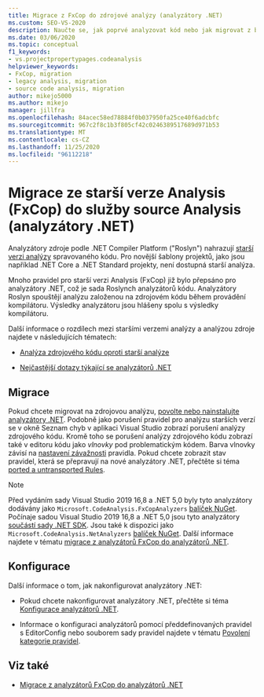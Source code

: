 ```yaml
---
title: Migrace z FxCop do zdrojové analýzy (analyzátory .NET)
ms.custom: SEO-VS-2020
description: Naučte se, jak poprvé analyzovat kód nebo jak migrovat z binární analýzy (FxCop) na nový způsob analýzy spravovaného kódu pomocí analýzy zdrojů (analyzátory .NET).
ms.date: 03/06/2020
ms.topic: conceptual
f1_keywords:
- vs.projectpropertypages.codeanalysis
helpviewer_keywords:
- FxCop, migration
- legacy analysis, migration
- source code analysis, migration
author: mikejo5000
ms.author: mikejo
manager: jillfra
ms.openlocfilehash: 84acec58ed78884f0b037950fa25ce40f6adcbfc
ms.sourcegitcommit: 967c2f8c1b3f805cf42c0246389517689d971b53
ms.translationtype: MT
ms.contentlocale: cs-CZ
ms.lasthandoff: 11/25/2020
ms.locfileid: "96112218"
---
```

# <a name="migrate-from-legacy-analysis-fxcop-to-source-analysis-net-analyzers"></a>Migrace ze starší verze Analysis (FxCop) do služby source Analysis (analyzátory .NET)

Analyzátory zdroje podle .NET Compiler Platform ("Roslyn") nahrazují [starší verzi analýzy](../code-quality/code-analysis-for-managed-code-overview.md) spravovaného kódu. Pro novější šablony projektů, jako jsou například .NET Core a .NET Standard projekty, není dostupná starší analýza.

Mnoho pravidel pro starší verzi Analysis (FxCop) již bylo přepsáno pro analyzátory .NET, což je sada Roslynch analyzátorů kódu. Analyzátory Roslyn spouštějí analýzu založenou na zdrojovém kódu během provádění kompilátoru. Výsledky analyzátoru jsou hlášeny spolu s výsledky kompilátoru.

Další informace o rozdílech mezi staršími verzemi analýzy a analýzou zdroje najdete v následujících tématech:

- [Analýza zdrojového kódu oproti starší analýze](../code-quality/net-analyzers-faq.md#whats-the-difference-between-legacy-fxcop-and-net-analyzers)

- [Nejčastější dotazy týkající se analyzátorů .NET](../code-quality/net-analyzers-faq.md)

## <a name="migration"></a>Migrace

Pokud chcete migrovat na zdrojovou analýzu, [povolte nebo nainstalujte analyzátory .NET](install-net-analyzers.md). Podobně jako porušení pravidel pro analýzu starších verzí se v okně Seznam chyb v aplikaci Visual Studio zobrazí porušení analýzy zdrojového kódu. Kromě toho se porušení analýzy zdrojového kódu zobrazí také v editoru kódu jako *vlnovky* pod problematickým kódem. Barva vlnovky závisí na [nastavení závažnosti](../code-quality/use-roslyn-analyzers.md#configure-severity-levels) pravidla. Pokud chcete zobrazit stav pravidel, která se přepravují na nové analyzátory .NET, přečtěte si téma [ported a untransported Rules](../code-quality/fxcop-rule-port-status.md).

> [!NOTE]
> Před vydáním sady Visual Studio 2019 16,8 a .NET 5,0 byly tyto analyzátory dodávány jako `Microsoft.CodeAnalysis.FxCopAnalyzers` [balíček NuGet](https://www.nuget.org/packages/Microsoft.CodeAnalysis.FxCopAnalyzers). Počínaje sadou Visual Studio 2019 16,8 a .NET 5,0 jsou tyto analyzátory [součástí sady .NET SDK](/dotnet/fundamentals/code-analysis/overview). Jsou také k dispozici jako `Microsoft.CodeAnalysis.NetAnalyzers` [balíček NuGet](https://www.nuget.org/packages/Microsoft.CodeAnalysis.NetAnalyzers). Další informace najdete v tématu [migrace z analyzátorů FxCop do analyzátorů .NET](migrate-from-fxcop-analyzers-to-net-analyzers.md).

## <a name="configuration"></a>Konfigurace

Další informace o tom, jak nakonfigurovat analyzátory .NET:

- Pokud chcete nakonfigurovat analyzátory .NET, přečtěte si téma [Konfigurace analyzátorů .NET](/dotnet/fundamentals/code-analysis/code-quality-rule-options).

- Informace o konfiguraci analyzátorů pomocí předdefinovaných pravidel s EditorConfig nebo souborem sady pravidel najdete v tématu [Povolení kategorie pravidel](/dotnet/fundamentals/code-analysis/code-quality-rule-options).

## <a name="see-also"></a>Viz také

- [Migrace z analyzátorů FxCop do analyzátorů .NET](migrate-from-fxcop-analyzers-to-net-analyzers.md)
